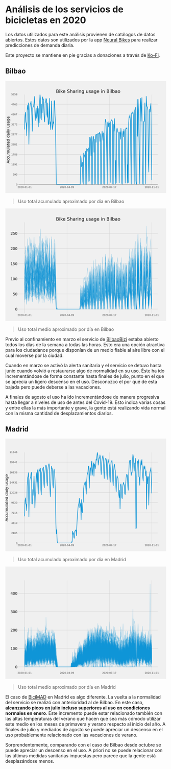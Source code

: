 # Análisis de los servicios de bicicletas en 2020

Los datos utilizados para este análisis provienen de catálogos de datos abiertos. Estos datos son utilizados por la app [Neural Bikes](https://apps.apple.com/es/app/neural-bikes-bike-sharing/id1275889928?mt=8&ign-itsct=apps_box&ign-itscg=30200&ign-mpt=uo%3D4) para realizar predicciones de demanda diaria.

Este proyecto se mantiene en pie gracias a donaciones a través de [Ko-Fi](https://ko-fi.com/javierdemartin).

## Bilbao

![Accumulated usage in Bilbao](views/report/resources/accumulated_bilbao.png)

> Uso total acumulado aproximado por día en Bilbao

![Average usage in Bilbao](views/report/resources/all_bilbao.png)

> Uso total medio aproximado por día en Bilbao

Previo al confinamiento en marzo el servicio de [BilbaoBizi](https://www.bilbaobizi.bilbao.eus/es/bilbao) estaba abierto todos los días de la semana a todas las horas. Esto era una opción atractiva para los ciudadanos porque disponían de un medio fiable al aire libre con el cual moverse por la ciudad.

Cuando en marzo se activó la alerta sanitaria y el servicio se detuvo hasta junio cuando volvió a restaurarse algo de normalidad en su uso. Éste ha ido incrementándose de forma constante hasta finales de julio, punto en el que se aprecia un ligero descenso en el uso. Desconozco el por qué de esta bajada pero puede deberse a las vacaciones. 

A finales de agosto el uso ha ido incrementándose de manera progresiva hasta llegar a niveles de uso de antes del Covid-19. Esto indica varias cosas y entre ellas la más importante y grave, la gente está realizando vida normal con la misma cantidad de desplazamientos diarios.

## Madrid

![Accumulated usage in Madrid](views/report/resources/accumulated_madrid.png)

> Uso total acumulado aproximado por día en Madrid

![Average usage in Madrid](views/report/resources/all_madrid.png)

> Uso total medio aproximado por día en Madrid

El caso de [BiciMAD](https://www.bicimad.com) en Madrid es algo diferente. La vuelta a la normalidad del servicio se realizó con anterioridad al de Bilbao. En este caso, **alcanzando picos en julio incluso superiores al uso en condiciones normales en enero**. Este incremento puede estar relacionado también con las altas temperaturas del verano que hacen que sea más cómodo utilizar este medio en los meses de primavera y verano respecto al inicio del año. A finales de julio y mediados de agosto se puede apreciar un descenso en el uso probablemente relacionado con las vacaciones de verano.

Sorprendentemente, comparando con el caso de Bilbao desde octubre se puede apreciar un descenso en el uso. A priori no se puede relacionar con las últimas medidas sanitarias impuestas pero parece que la gente está desplazándose menos.